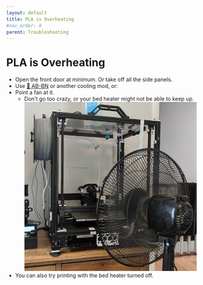 ```yaml
---
layout: default
title: PLA is Overheating
#nav_order: 8
parent: Troubleshooting
---
```

# PLA is Overheating
- Open the front door at minimum. Or take off all the side panels.
- Use [:page_facing_up: AB-BN](https://github.com/VoronDesign/VoronUsers/tree/master/printer_mods/Badnoob/AB-BN) or another cooling mod, or:
- Point a fan at it.
    - Don't go too crazy, or your bed heater might not be able to keep up.
    ![](./images/pla_overheating/PLA-Fan.png) 
- You can also try printing with the bed heater turned off.

